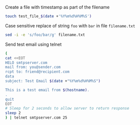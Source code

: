 Create a file with timestamp as part of the filename

```sh
touch test_file_$(date +'%Y%m%d%H%M%S')
```

Case sensitive replace of string `foo` with `bar` in file `filename.txt`

```sh
sed -i -e 's/foo/bar/g' filename.txt
```

Send test email using telnet

```sh
(
cat <<EOT
HELO smtpserver.com
mail from: you@sender.com
rcpt to: friend@recipient.com
data
subject: Test Email $(date +"%Y%m%d%H%M%S")

This is a test email from $(hostname).
.
quit
EOT
# Sleep for 2 seconds to allow server to return response
sleep 2
) | telnet smtpserver.com 25
```
